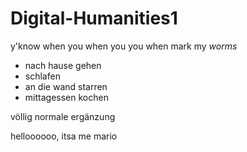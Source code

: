 # Digital-Humanities1
y'know when you when you you when
mark my *worms*

- nach hause gehen
- schlafen
- an die wand starren
- mittagessen kochen

völlig normale ergänzung

helloooooo, itsa me mario

